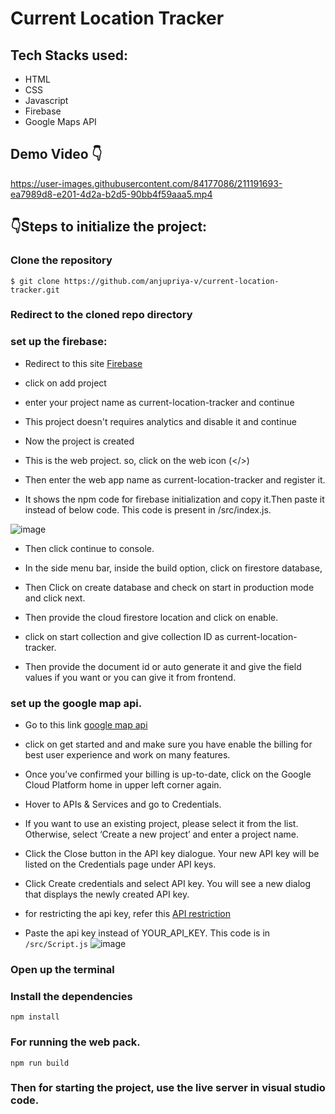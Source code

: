 # Current Location Tracker

## Tech Stacks used:

- HTML
- CSS
- Javascript
- Firebase
- Google Maps API

## Demo Video 👇

https://user-images.githubusercontent.com/84177086/211191693-ea7989d8-e201-4d2a-b2d5-90bb4f59aaa5.mp4



## :point_down:Steps to initialize the project:

### Clone the repository
```
$ git clone https://github.com/anjupriya-v/current-location-tracker.git
```
### Redirect to the cloned repo directory

### set up the firebase:
- Redirect to this site
 [Firebase](https://console.firebase.google.com/)
 
- click on add project

- enter your project name as current-location-tracker and continue

- This project doesn't requires analytics and disable it and continue

- Now the project is created

- This is the web project. so, click on the web icon (</>)

- Then enter the web app name as current-location-tracker and register it.

- It shows the npm code for firebase initialization and copy it.Then paste it instead of below code. This code is present in /src/index.js.

![image](https://user-images.githubusercontent.com/84177086/192140424-867f31d0-31b8-4e6c-a9b3-be93d7c75e23.png)

- Then click continue to console.

- In the side menu bar, inside the build option, click on firestore database,

- Then Click on create database and check on start in production mode and click next.

- Then provide the cloud firestore location and click on enable.

- click on start collection and give collection ID as current-location-tracker.

- Then provide the document id or auto generate it and give the field values if you want or you can give it from frontend.

### set up the google map api.
- Go to this link [google map api](https://mapsplatform.google.com/)

- click on get started and and make sure you have enable the billing for best user experience and work on many features.

- Once you’ve confirmed your billing is up-to-date, click on the Google Cloud Platform home in upper left corner again.

- Hover to APIs & Services and go to Credentials.

- If you want to use an existing project, please select it from the list. Otherwise, select ‘Create a new project’ and enter a project name.

- Click the Close button in the API key dialogue. Your new API key will be listed on the Credentials page under API keys.

- Click Create credentials and select API key. You will see a new dialog that displays the newly created API key.

- for restricting the api key, refer this [API restriction](https://developers.google.com/maps/documentation/javascript/get-api-key)

- Paste the api key instead of YOUR_API_KEY. This code is in `/src/Script.js`
![image](https://user-images.githubusercontent.com/84177086/192141144-313800bf-5e96-41cf-a2db-ec1b28f60bcc.png)
 
### Open up the terminal 

### Install the dependencies
```
npm install
```
### For running the web pack.
```
npm run build
```
### Then for starting the project, use the live server in visual studio code.
